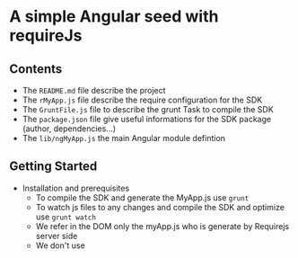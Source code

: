 # A simple Angular seed with requireJs

## Contents

- The `README.md` file describe the project
- The `rMyApp.js` file describe the require configuration for the SDK
- The `GruntFile.js` file to describe the grunt Task to compile the SDK
- The `package.json` file give useful informations for the SDK package (author, dependencies...)
- The `lib/ngMyApp.js` the main Angular module defintion

## Getting Started
- Installation and prerequisites
    - To compile the SDK and generate the MyApp.js use `grunt`
    - To watch js files to any changes and compile the SDK and optimize use `grunt watch`
    - We refer in the DOM only the myApp.js who is generate by Requirejs server side
    - We don't use

